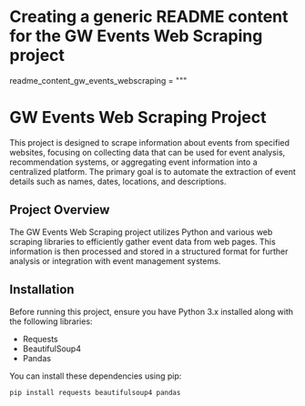 # Creating a generic README content for the GW Events Web Scraping project
readme_content_gw_events_webscraping = """
# GW Events Web Scraping Project

This project is designed to scrape information about events from specified websites, focusing on collecting data that can be used for event analysis, recommendation systems, or aggregating event information into a centralized platform. The primary goal is to automate the extraction of event details such as names, dates, locations, and descriptions.

## Project Overview

The GW Events Web Scraping project utilizes Python and various web scraping libraries to efficiently gather event data from web pages. This information is then processed and stored in a structured format for further analysis or integration with event management systems.

## Installation

Before running this project, ensure you have Python 3.x installed along with the following libraries:
- Requests
- BeautifulSoup4
- Pandas

You can install these dependencies using pip:

```bash
pip install requests beautifulsoup4 pandas

